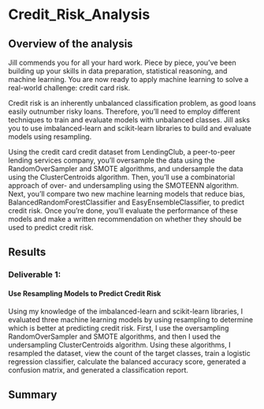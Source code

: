 # Credit_Risk_Analysis

## Overview of the analysis

Jill commends you for all your hard work. Piece by piece, you’ve been building up your skills in data preparation, statistical reasoning, and machine learning. You are now ready to apply machine learning to solve a real-world challenge: credit card risk.

Credit risk is an inherently unbalanced classification problem, as good loans easily outnumber risky loans. Therefore, you’ll need to employ different techniques to train and evaluate models with unbalanced classes. Jill asks you to use imbalanced-learn and scikit-learn libraries to build and evaluate models using resampling.

Using the credit card credit dataset from LendingClub, a peer-to-peer lending services company, you’ll oversample the data using the RandomOverSampler and SMOTE algorithms, and undersample the data using the ClusterCentroids algorithm. Then, you’ll use a combinatorial approach of over- and undersampling using the SMOTEENN algorithm. Next, you’ll compare two new machine learning models that reduce bias, BalancedRandomForestClassifier and EasyEnsembleClassifier, to predict credit risk. Once you’re done, you’ll evaluate the performance of these models and make a written recommendation on whether they should be used to predict credit risk.

## Results
### Deliverable 1: 

#### Use Resampling Models to Predict Credit Risk 

Using my knowledge of the imbalanced-learn and scikit-learn libraries, I evaluated three machine learning models by using resampling to determine which is better at predicting credit risk. First, I use the oversampling RandomOverSampler and SMOTE algorithms, and then I used the undersampling ClusterCentroids algorithm. Using these algorithms, I resampled the dataset, view the count of the target classes, train a logistic regression classifier, calculate the balanced accuracy score, generated a confusion matrix, and generated a classification report.

## Summary